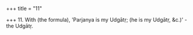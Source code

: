 +++
title = "11"

+++
11. With (the formula), 'Parjanya is my Udgātṛ; (he is my Udgātṛ, &c.)' - the Udgātṛ.
